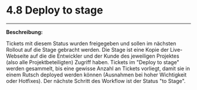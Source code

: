 # 4.8 Deploy to stage

---

**Beschreibung:**

Tickets mit diesem Status wurden freigegeben und sollen im nächsten Rollout auf die Stage gebracht werden. Die Stage ist eine Kopie der Live-Webseite auf die die Entwickler und der Kunde des jeweiligen Projektes \(also alle Projektbeteiligten\) Zugriff haben. Tickets im "Deploy to stage" werden gesammelt, bis eine gewisse Anzahl an Tickets vorliegt, damit sie in einem Rutsch deployed werden können \(Ausnahmen bei hoher Wichtigkeit oder Hotfixes\). Der nächste Schritt des Workflow ist der Status "to Stage".

